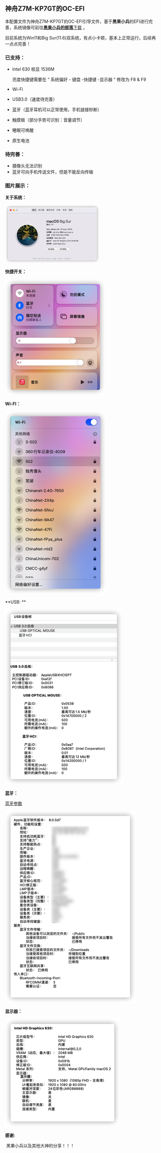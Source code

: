 ## 神舟Z7M-KP7GT的OC-EFI

本配置文件为神舟Z7M-KP7GT的OC-EFI引导文件，基于**黑果小兵**的EFI进行完善，系统镜像可前往[**黑果小兵的部落**下载](https://blog.daliansky.net/) 。

目前系统为Win11和Big Sur(11.6)双系统，有点小卡顿，基本上正常运行，后续再一点点完善！



### **已支持：**

- Intel 630 核显 1536M

  亮度快捷键需要在 “ 系统偏好 - 键盘 -快捷键 -显示器 ” 修改为 F8 & F9

- Wi-Fi

- USB3.0（速度待完善）

- 蓝牙（蓝牙耳机可以正常使用，手机链接秒断）

- 触摸板（部分手势可识别：音量调节）

- 睡眠可唤醒

- 原生电池

### **待完善：**

- 摄像头无法识别
- 蓝牙可向手机传送文件，但是不能反向传输

### **图片展示：**

**关于系统：**

<img src="img/关于系统.png" alt="关于系统" style="zoom:50%;" />

**快捷开关：**

![控制器](img/控制器.png)

**Wi-FI：**

![wifi](img/wifi.png)

**USB: **

![USB](img/USB.png)

**蓝牙：**

[蓝牙参数](img/蓝牙.png)

![蓝牙](img/蓝牙.png)

**显示器：**

![显示器](img/显示器.png)

**感谢:**

​	黑果小兵以及其他大神的分享！！！
